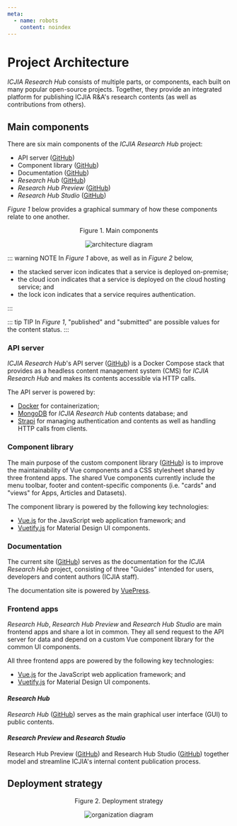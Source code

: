 ```yaml
---
meta:
  - name: robots
    content: noindex
---
```


# Project Architecture

_ICJIA Research Hub_ consists of multiple parts, or components, each built on many popular open-source projects. Together, they provide an integrated platform for publishing ICJIA R&A's research contents (as well as contributions from others).

## Main components

There are six main components of the _ICJIA Research Hub_ project:

- API server ([GitHub](https://github.com/ICJIA/icjia-research-api))
- Component library ([GitHub](https://github.com/ICJIA/icjia-research-lib))
- Documentation ([GitHub](https://github.com/ICJIA/icjia-research-docs))
- _Research Hub_ ([GitHub](https://github.com/ICJIA/icjia-research))
- _Research Hub Preview_ ([GitHub](https://github.com/ICJIA/icjia-research-preview))
- _Research Hub Studio_ ([GitHub](https://github.com/ICJIA/icjia-research-studio))

_Figure 1_ below provides a graphical summary of how these components relate to one another.

<div style="text-align:center">
<span class="fig-title">Figure 1. Main components</span>

![architecture diagram](/docs/assets/img/diagram-architecture.png)

</div>

::: warning NOTE
In _Figure 1_ above, as well as in _Figure 2_ below,

- the stacked server icon indicates that a service is deployed on-premise;
- the cloud icon indicates that a service is deployed on the cloud hosting service; and
- the lock icon indicates that a service requires authentication.

:::

::: tip TIP
In _Figure 1_, "published" and "submitted" are possible values for the content status.
:::

### API server

_ICJIA Research Hub_'s API server ([GitHub](https://github.com/ICJIA/research-hub-api)) is a Docker Compose stack that provides as a headless content management system (CMS) for _ICJIA Research Hub_ and makes its contents accessible via HTTP calls.

The API server is powered by:

- [Docker](https://www.docker.com/) for containerization;
- [MongoDB](https://www.mongodb.com/) for _ICJIA Research Hub_ contents database; and
- [Strapi](https://strapi.io/) for managing authentication and contents as well as handling HTTP calls from clients.

### Component library

The main purpose of the custom component library ([GitHub](https://github.com/ICJIA/icjia-research-lib)) is to improve the maintainability of Vue components and a CSS stylesheet shared by three frontend apps. The shared Vue components currently include the menu toolbar, footer and content-specific components (i.e. "cards" and "views" for Apps, Articles and Datasets).

The component library is powered by the following key technologies:

- [Vue.js](https://vuejs.org/) for the JavaScript web application framework; and
- [Vuetify.js](https://vuetifyjs.com/) for Material Design UI components.

### Documentation

The current site ([GitHub](https://github.com/ICJIA/icjia-research-docs)) serves as the documentation for the _ICJIA Research Hub_ project, consisting of three "Guides" intended for users, developers and content authors (ICJIA staff).

The documentation site is powered by [VuePress](https://vuepress.vuejs.org/).

### Frontend apps

_Research Hub_, _Research Hub Preview_ and _Research Hub Studio_ are main frontend apps and share a lot in common. They all send request to the API server for data and depend on a custom Vue component library for the common UI components.

All three frontend apps are powered by the following key technologies:

- [Vue.js](https://vuejs.org/) for the JavaScript web application framework; and
- [Vuetify.js](https://vuetifyjs.com/) for Material Design UI components.

#### _Research Hub_

_Research Hub_ ([GitHub](https://github.com/ICJIA/icjia-research)) serves as the main graphical user interface (GUI) to public contents.

#### _Research Preview_ and _Research Studio_

Research Hub Preview ([GitHub](https://github.com/ICJIA/icjia-research-studio)) and Research Hub Studio ([GitHub](https://github.com/ICJIA/icjia-research-studio)) together model and streamline ICJIA's internal content publication process.

## Deployment strategy

<div style="text-align:center">
<span class="fig-title">Figure 2. Deployment strategy</span>

![organization diagram](/docs/assets/img/diagram-organization.png)

</div>
